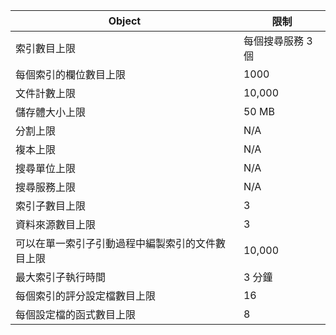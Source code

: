 Object|限制
---|---
索引數目上限|每個搜尋服務 3 個
每個索引的欄位數目上限|1000
文件計數上限|10,000
儲存體大小上限|50 MB
分割上限|N/A
複本上限|N/A
搜尋單位上限|N/A
搜尋服務上限|N/A
索引子數目上限|3
資料來源數目上限|3
可以在單一索引子引動過程中編製索引的文件數目上限|10,000
最大索引子執行時間|3 分鐘
每個索引的評分設定檔數目上限|16
每個設定檔的函式數目上限|8

<!---HONumber=AcomDC_1210_2015-->